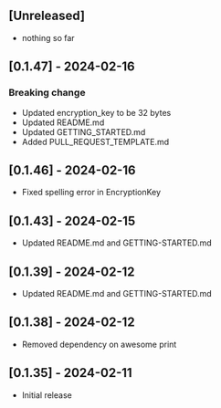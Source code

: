 ## [Unreleased]
- nothing so far

## [0.1.47] - 2024-02-16
### Breaking change
- Updated encryption_key to be 32 bytes
- Updated README.md
- Updated GETTING_STARTED.md
- Added PULL_REQUEST_TEMPLATE.md
## [0.1.46] - 2024-02-16
- Fixed spelling error in EncryptionKey 
## [0.1.43] - 2024-02-15
- Updated README.md and GETTING-STARTED.md 
## [0.1.39] - 2024-02-12
- Updated README.md and GETTING-STARTED.md 
## [0.1.38] - 2024-02-12
- Removed dependency on awesome print
## [0.1.35] - 2024-02-11
- Initial release

